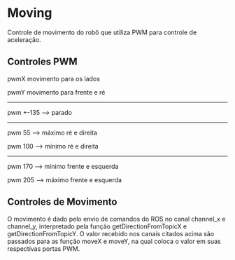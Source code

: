 # Moving

Controle de movimento do robô que utiliza PWM para controle de aceleração.

## Controles PWM

pwmX movimento para os lados

pwmY movimento para frente e ré

---

pwm +-135 --> parado

---

pwm 55 --> máximo ré e direita

pwm 100 --> mínimo ré e direita

---

pwm 170 --> mínimo frente e esquerda

pwm 205 --> máximo frente e esquerda

## Controles de Movimento

O movimento é dado pelo envio de comandos do ROS no canal channel_x e channel_y, interpretado pela função getDirectionFromTopicX e getDirectionFromTopicY.
O valor recebido nos canais citados acima são passados para as função moveX e moveY, na qual coloca o valor em suas respectivas portas PWM.
